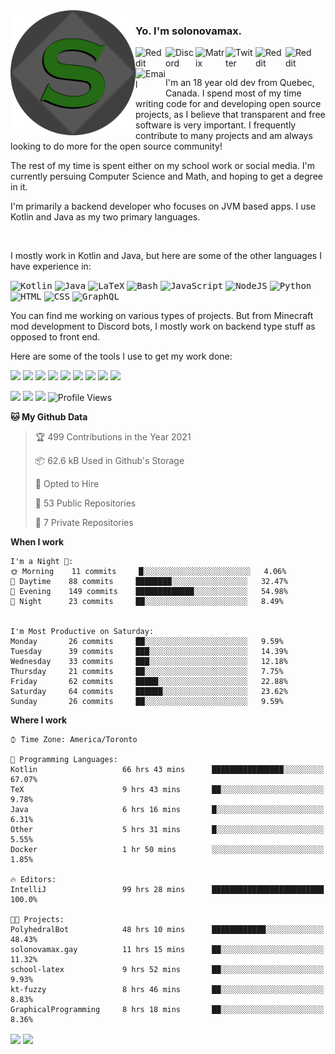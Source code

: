 <img align="left" alt="Avatar" width="200px" src="https://raw.githubusercontent.com/solonovamax/solonovamax/main/solonovamax-circle.png" />

### Yo. I'm solonovamax.

<a href="https://gitlab.com/solonovamax">
    <img align="left" alt="Reddit" width="48px" src="https://img.icons8.com/color/2x/gitlab.png">
</a>

<a href="https://discord.solonovamax.gay">
    <img align="left" alt="Discord" width="48px" src="https://img.icons8.com/color/2x/discord-logo.png">
</a>

<a href="https://matrix.to/#/@solonovamax:matrix.org">
    <img align="left" alt="Matrix" width="48px" src="https://img.icons8.com/material/2x/matrix-logo.png">
</a>

<a href="https://twitter.com/solonovamax">
    <img align="left" alt="Twitter" width="48px" src="https://img.icons8.com/color/2x/twitter.png">
</a>

<!-- <a href="https://twitch.tv/solonovamax">
    <img align="left" alt="Twitch" width="48px" src="https://img.icons8.com/color/2x/twitch.png">
</a> -->

<a href="https://reddit.com/u/solonovamax">
    <img align="left" alt="Reddit" width="48px" src="https://img.icons8.com/color/2x/reddit.png">
</a>

<a href="https://www.youtube.com/channel/UCTxCeyGu41WfEBT8mXpjHMA">
    <img align="left" alt="Reddit" width="48px" src="https://img.icons8.com/color/2x/youtube.png">
</a>

<a href="mailto:solonovamax@12oclockpoint.com">
    <img align="left" alt="Email" width="48px" src="https://img.icons8.com/fluency/2x/mail.png">
</a>

<!-- <a href="https://open.spotify.com/user/solonovamax">
    <img align="left" alt="Spotify" width="48px" src="https://img.icons8.com/color/2x/spotify.png">
</a> -->

<br/>
<br/>

I'm an 18 year old dev from Quebec, Canada.
I spend most of my time writing code for and developing open source projects, as I believe that transparent and free software is very important.
I frequently contribute to many projects and am always looking to do more for the open source community!

The rest of my time is spent either on my school work or social media. I'm currently persuing Computer Science and Math, and hoping to get a degree in it.

I'm primarily a backend developer who focuses on JVM based apps. I use Kotlin and Java as my two primary languages.

<br/>

I mostly work in Kotlin and Java, but here are some of the other languages I have experience in:

<kbd><img height="32" alt="Kotlin" src="https://img.icons8.com/color/1x/kotlin.png"></kbd>
<kbd><img height="32" alt="Java" src="https://img.icons8.com/color/1x/java-coffee-cup-logo.png"></kbd>
<kbd><img height="32" alt="LaTeX" src="https://img.icons8.com/color/1x/latex.png"></kbd>
<kbd><img height="32" alt="Bash" src="https://img.icons8.com/color/1x/console.png"></kbd>
<kbd><img height="32" alt="JavaScript" src="https://img.icons8.com/color/1x/javascript.png"></kbd>
<kbd><img height="32" alt="NodeJS" src="https://img.icons8.com/color/1x/nodejs.png"></kbd>
<kbd><img height="32" alt="Python" src="https://img.icons8.com/color/1x/python.png"></kbd>
<kbd><img height="32" alt="HTML" src="https://img.icons8.com/color/1x/html-5.png"></kbd>
<kbd><img height="32" alt="CSS" src="https://img.icons8.com/color/1x/css3.png"></kbd>
<kbd><img height="32" alt="GraphQL" src="https://img.icons8.com/color/1x/graphql.png"></kbd>

You can find me working on various types of projects.
But from Minecraft mod development to Discord bots, I mostly work on backend type stuff as opposed to front end.

Here are some of the tools I use to get my work done:

<kbd><img height="32" src="https://img.icons8.com/color/2x/intellij-idea.png"></kbd>
<kbd><img height="32" src="https://img.icons8.com/color/2x/linux.png"></kbd>
<kbd><img height="32" src="https://img.icons8.com/fluent/2x/console.png"></kbd>
<kbd><img height="32" src="https://img.icons8.com/color/2x/open-source.png"></kbd>
<kbd><img height="32" src="https://img.icons8.com/color/2x/git.png"></kbd>
<kbd><img height="32" src="https://img.icons8.com/color/2x/docker.png"></kbd>
<kbd><img height="32" src="https://img.icons8.com/color/2x/mongodb.png"></kbd>
<kbd><img height="32" src="https://img.icons8.com/color/2x/nginx.png"></kbd>
<kbd><img height="32" src="https://img.icons8.com/metro/2x/mysql.png"></kbd>

![](https://img.shields.io/badge/OS-Arch%20Linux-informational?style=flat&logo=Arch%20Linux&logoColor=white&color=007ec6)
![](https://img.shields.io/badge/Editor-IntelliJ%20Idea-informational?style=flat&logo=IntelliJ%20Idea&logoColor=white&color=007ec6)
![](https://img.shields.io/badge/Main%20Languages-Java%20%26%20Kotlin-informational?style=flat&logo=Java&logoColor=white&color=007ec6)
![Profile Views](https://komarev.com/ghpvc/?username=solonovamax&color=blue&style=flat)


<!--START_SECTION:waka-->
**🐱 My Github Data** 

> 🏆 499 Contributions in the Year 2021
 > 
> 📦 62.6 kB Used in Github's Storage 
 > 
> 💼 Opted to Hire
 > 
> 📜 53 Public Repositories 
 > 
> 🔑 7 Private Repositories  
 > 
**When I work** 

```text
I'm a Night 🦉: 
🌞 Morning    11 commits     █░░░░░░░░░░░░░░░░░░░░░░░░   4.06% 
🌆 Daytime    88 commits     ████████░░░░░░░░░░░░░░░░░   32.47% 
🌃 Evening    149 commits    █████████████░░░░░░░░░░░░   54.98% 
🌙 Night      23 commits     ██░░░░░░░░░░░░░░░░░░░░░░░   8.49%


I'm Most Productive on Saturday: 
Monday       26 commits     ██░░░░░░░░░░░░░░░░░░░░░░░   9.59% 
Tuesday      39 commits     ███░░░░░░░░░░░░░░░░░░░░░░   14.39% 
Wednesday    33 commits     ███░░░░░░░░░░░░░░░░░░░░░░   12.18% 
Thursday     21 commits     ██░░░░░░░░░░░░░░░░░░░░░░░   7.75% 
Friday       62 commits     █████░░░░░░░░░░░░░░░░░░░░   22.88% 
Saturday     64 commits     ██████░░░░░░░░░░░░░░░░░░░   23.62% 
Sunday       26 commits     ██░░░░░░░░░░░░░░░░░░░░░░░   9.59%

```


**Where I work** 

```text
⌚︎ Time Zone: America/Toronto

💬 Programming Languages: 
Kotlin                   66 hrs 43 mins      ████████████████░░░░░░░░░   67.07% 
TeX                      9 hrs 43 mins       ██░░░░░░░░░░░░░░░░░░░░░░░   9.78% 
Java                     6 hrs 16 mins       █░░░░░░░░░░░░░░░░░░░░░░░░   6.31% 
Other                    5 hrs 31 mins       █░░░░░░░░░░░░░░░░░░░░░░░░   5.55% 
Docker                   1 hr 50 mins        ░░░░░░░░░░░░░░░░░░░░░░░░░   1.85%

🔥 Editors: 
IntelliJ                 99 hrs 28 mins      █████████████████████████   100.0%

🐱‍💻 Projects: 
PolyhedralBot            48 hrs 10 mins      ████████████░░░░░░░░░░░░░   48.43% 
solonovamax.gay          11 hrs 15 mins      ██░░░░░░░░░░░░░░░░░░░░░░░   11.32% 
school-latex             9 hrs 52 mins       ██░░░░░░░░░░░░░░░░░░░░░░░   9.93% 
kt-fuzzy                 8 hrs 46 mins       ██░░░░░░░░░░░░░░░░░░░░░░░   8.83% 
GraphicalProgramming     8 hrs 18 mins       ██░░░░░░░░░░░░░░░░░░░░░░░   8.36%

```


<!--END_SECTION:waka-->

<div style="white-space:nowrap;width:100%;position: relative;display: inline-block">
<img align="center" src="https://github-readme-stats.vercel.app/api?username=solonovamax&custom_title=solonovamax%27s%20Github%20Stats&langs_count=5&include_all_commits=true&count_private=true&show_icons=true&theme=github_dark"/>
<img align="center" src="https://github-readme-stats.vercel.app/api/wakatime?username=solonovamax&custom_title=solonovamax%27s%20Primary%20Languages&langs_count=10&show_icons=true&theme=github_dark"/>
</div>
